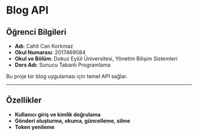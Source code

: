 # Blog API

## Öğrenci Bilgileri
- **Adı**: Cahit Can Korkmaz  
- **Okul Numarası**: 2017469084  
- **Okul ve Bölüm**: Dokuz Eylül Üniversitesi, Yönetim Bilişim Sistemleri  
- **Ders Adı**: Sunucu Tabanlı Programlama  

Bu proje bir blog uygulaması için temel API sağlar.

---

## Özellikler
- **Kullanıcı giriş ve kimlik doğrulama**  
- **Gönderi oluşturma, okuma, güncelleme, silme**  
- **Token yenileme**  

